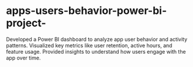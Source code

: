 # apps-users-behavior-power-bi-project-
Developed a Power BI dashboard to analyze app user behavior and activity patterns. Visualized key metrics like user retention, active hours, and feature usage. Provided insights to understand how users engage with the app over time.

